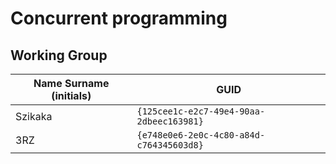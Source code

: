 # Concurrent programming

## Working Group

| Name Surname (initials) | GUID                                     |
| ----------------------- | ---------------------------------------- |
| Szikaka                 | `{125cee1c-e2c7-49e4-90aa-2dbeec163981}` |
| 3RZ                     | `{e748e0e6-2e0c-4c80-a84d-c764345603d8}` |

